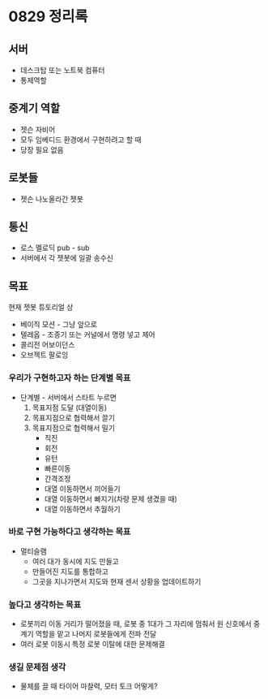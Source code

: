 
# 0829 정리록

## 서버 
* 데스크탑 또는 노트북 컴퓨터
* 통제역할

## 중계기 역할 
* 젯슨 자비어
* 모두 임베디드 환경에서 구현하려고 할 때
* 당장 필요 없음

## 로봇들
* 젯슨 나노올라간 젯봇

## 통신
* 로스 멜로딕 pub - sub
* 서버에서 각 젯봇에 일괄 송수신

## 목표
현재 젯봇 튜토리얼 상
  * 베이직 모션 - 그냥 앞으로
  * 텔레옵 - 조종기 또는 커널에서 명령 넣고 제어
  * 콜리전 어보이던스
  * 오브젝트 팔로잉

### 우리가 구현하고자 하는 단계별 목표
  * 단계별 - 서버에서 스타트 누르면
    1. 목표지점 도달 (대열이동)
    2. 목표지점으로 협력해서 끌기
    3. 목표지점으로 협력해서 밀기
       * 직진
       * 회전
       * 유턴
       * 빠른이동
       * 간격조정
       * 대열 이동하면서 끼어들기
       * 대열 이동하면서 빠지기(차량 문제 생겼을 때)
       * 대열 이동하면서 추월하기

### 바로 구현 가능하다고 생각하는 목표
  * 멀티슬램
    * 여러 대가 동시에 지도 만들고
    * 만들어진 지도를 통합하고
    * 그곳을 지나가면서 지도와 현재 센서 상황을 업데이트하기

### 높다고 생각하는 목표
  * 로봇끼리 이동 거리가 떨어졌을 때, 로봇 중 1대가 그 자리에 멈춰서 원 신호에서 중계기 역할을 맡고 나머지 로봇들에게 전파 전달
  * 여러 로봇 이동시 특정 로봇 이탈에 대한 문제해결 

### 생길 문제점 생각
  * 물체를 끌 때 타이어 마찰력, 모터 토크 어떻게?






